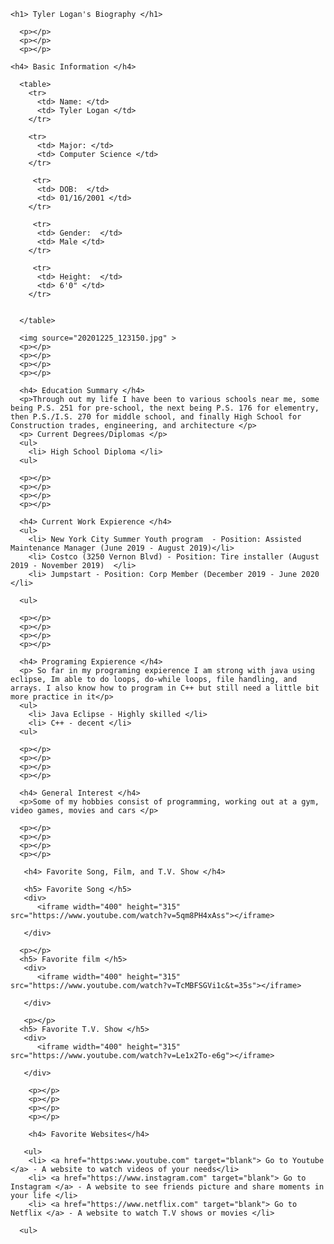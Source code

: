 <!doctype html>
<html>
  <head>
    <title> Tyler Logan's Biography </title>
  </head>
  
  <body>
  
    <h1> Tyler Logan's Biography </h1>
    
      <p></p>
      <p></p>
      <p></p>
      
    <h4> Basic Information </h4>
    
      <table>
        <tr>
          <td> Name: </td>
          <td> Tyler Logan </td>
        </tr>
     
        <tr>
          <td> Major: </td>
          <td> Computer Science </td>
        </tr>
     
         <tr>
          <td> DOB:  </td>
          <td> 01/16/2001 </td>
        </tr>
      
         <tr>
          <td> Gender:  </td>
          <td> Male </td>
        </tr>
      
         <tr>
          <td> Height:  </td>
          <td> 6'0" </td>
        </tr>
      
      
      </table>
      
      <img source="20201225_123150.jpg" >
      <p></p>
      <p></p>
      <p></p>
      <p></p>
      
      <h4> Education Summary </h4>
      <p>Through out my life I have been to various schools near me, some being P.S. 251 for pre-school, the next being P.S. 176 for elementry, then P.S./I.S. 270 for middle school, and finally High School for Construction trades, engineering, and architecture </p>
      <p> Current Degrees/Diplomas </p> 
      <ul>
        <li> High School Diploma </li>
      <ul>
      
      <p></p>
      <p></p>
      <p></p>
      <p></p>
      
      <h4> Current Work Expierence </h4> 
      <ul>
        <li> New York City Summer Youth program  - Position: Assisted Maintenance Manager (June 2019 - August 2019)</li>
        <li> Costco (3250 Vernon Blvd) - Position: Tire installer (August 2019 - November 2019)  </li>
        <li> Jumpstart - Position: Corp Member (December 2019 - June 2020 </li>
        
      <ul>
      
      <p></p>
      <p></p>
      <p></p>
      <p></p>
      
      <h4> Programing Expierence </h4> 
      <p> So far in my programing expierence I am strong with java using eclipse, Im able to do loops, do-while loops, file handling, and arrays. I also know how to program in C++ but still need a little bit more practice in it</p>
      <ul>
        <li> Java Eclipse - Highly skilled </li>
        <li> C++ - decent </li>
      <ul>
      
      <p></p>
      <p></p>
      <p></p>
      <p></p>
      
      <h4> General Interest </h4> 
      <p>Some of my hobbies consist of programming, working out at a gym, video games, movies and cars </p>
      
      <p></p>
      <p></p>
      <p></p>
      <p></p>
      
       <h4> Favorite Song, Film, and T.V. Show </h4> 
       
       <h5> Favorite Song </h5>
       <div>
          <iframe width="400" height="315" src="https://www.youtube.com/watch?v=5qm8PH4xAss"></iframe>
           
       </div>
      
      <p></p>
      <h5> Favorite film </h5>
       <div>
          <iframe width="400" height="315" src="https://www.youtube.com/watch?v=TcMBFSGVi1c&t=35s"></iframe>
           
       </div>
       
       <p></p>
      <h5> Favorite T.V. Show </h5>
       <div>
          <iframe width="400" height="315" src="https://www.youtube.com/watch?v=Le1x2To-e6g"></iframe>
           
       </div>
       
        <p></p>
        <p></p>
        <p></p>
        <p></p>
        
        <h4> Favorite Websites</h4>
        
       <ul>
        <li> <a href="https:www.youtube.com" target="blank"> Go to Youtube </a> - A website to watch videos of your needs</li>
        <li> <a href="https://www.instagram.com" target="blank"> Go to Instagram </a> - A website to see friends picture and share moments in your life </li>
        <li> <a href="https://www.netflix.com" target="blank"> Go to Netflix </a> - A website to watch T.V shows or movies </li>
        
      <ul>
        
  </body>


</html>


